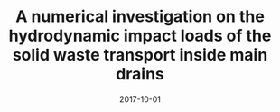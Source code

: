 ---
title: "A numerical investigation on the hydrodynamic impact loads of the solid waste transport inside main drains"
collection: publications
permalink: /publication/2017-10-01-a-numerical-investigation
date: 2017-10-01
venue: '43rd International Symposium of CIB W062 Water Supply and Drainage for Buildings'
paperurl: 'https://www.baufachinformation.de/ulcib/2018071000360'
pubtype: 'conference'
citation: 'Cheng, L. Y.; Oliveira, L. H.; Osello, P. H. S.; Amaro Junior, R. A. (2017). &quot;A numerical investigation on the hydrodynamic impact loads of the solid waste transport inside main drains.&quot; <i>43rd International Symposium of CIB W062 Water Supply and Drainage for Buildings</i> 1: 463-474.'
---
